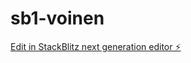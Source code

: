 # sb1-voinen

[Edit in StackBlitz next generation editor ⚡️](https://stackblitz.com/~/github.com/ameena4/sb1-voinen)
